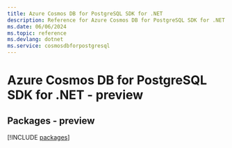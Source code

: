 ```yaml
---
title: Azure Cosmos DB for PostgreSQL SDK for .NET
description: Reference for Azure Cosmos DB for PostgreSQL SDK for .NET
ms.date: 06/06/2024
ms.topic: reference
ms.devlang: dotnet
ms.service: cosmosdbforpostgresql
---
```

# Azure Cosmos DB for PostgreSQL SDK for .NET - preview
## Packages - preview
[!INCLUDE [packages](cosmos-db-for-postgresql-index.md)]